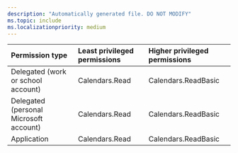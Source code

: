 ```yaml
---
description: "Automatically generated file. DO NOT MODIFY"
ms.topic: include
ms.localizationpriority: medium
---
```


|Permission type|Least privileged permissions|Higher privileged permissions|
|:---|:---|:---|
|Delegated (work or school account)|Calendars.Read|Calendars.ReadBasic|
|Delegated (personal Microsoft account)|Calendars.Read|Calendars.ReadBasic|
|Application|Calendars.Read|Calendars.ReadBasic|


